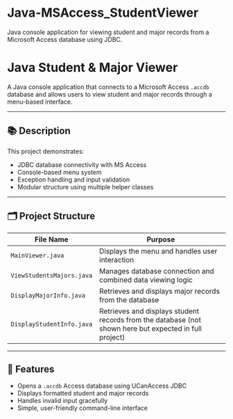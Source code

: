 # Java-MSAccess_StudentViewer
Java console application for viewing student and major records from a Microsoft Access database using JDBC.

# Java Student & Major Viewer

A Java console application that connects to a Microsoft Access `.accdb` database and allows users to view student and major records through a menu-based interface.

---

## 📚 Description

This project demonstrates:
- JDBC database connectivity with MS Access
- Console-based menu system
- Exception handling and input validation
- Modular structure using multiple helper classes

---

## 🗂️ Project Structure

| File Name              | Purpose                                                                 |
|------------------------|-------------------------------------------------------------------------|
| `MainViewer.java`      | Displays the menu and handles user interaction                         |
| `ViewStudentsMajors.java` | Manages database connection and combined data viewing logic           |
| `DisplayMajorInfo.java` | Retrieves and displays major records from the database                  |
| `DisplayStudentInfo.java` | Retrieves and displays student records from the database (not shown here but expected in full project) |

---

## 🧪 Features

- Opens a `.accdb` Access database using UCanAccess JDBC
- Displays formatted student and major records
- Handles invalid input gracefully
- Simple, user-friendly command-line interface
